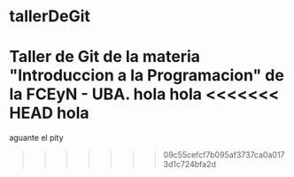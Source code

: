 # tallerDeGit

Taller de Git de la materia "Introduccion a la Programacion" de la FCEyN - UBA.
hola hola 
<<<<<<< HEAD
hola 
=======
aguante el pity 
>>>>>>> 09c55cefcf7b095af3737ca0a0173d1c724bfa2d

